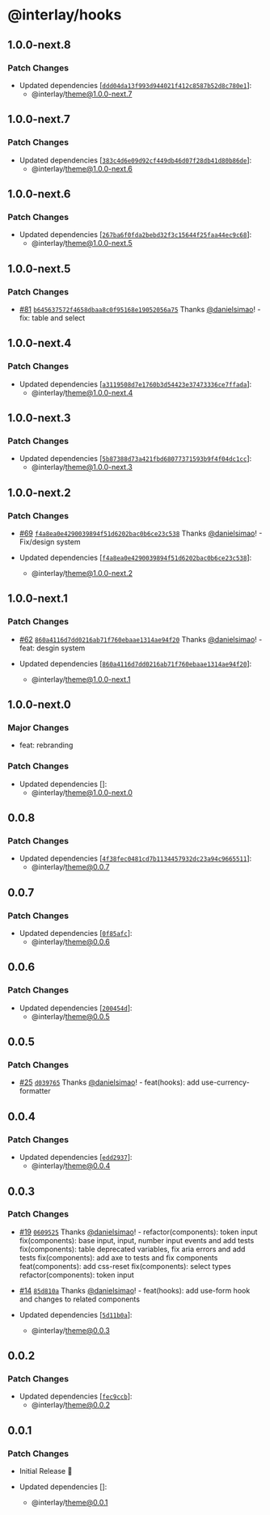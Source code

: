 # @interlay/hooks

## 1.0.0-next.8

### Patch Changes

- Updated dependencies [[`ddd04da13f993d944021f412c8587b52d8c780e1`](https://github.com/interlay/ui/commit/ddd04da13f993d944021f412c8587b52d8c780e1)]:
  - @interlay/theme@1.0.0-next.7

## 1.0.0-next.7

### Patch Changes

- Updated dependencies [[`383c4d6e09d92cf449db46d07f28db41d80b86de`](https://github.com/interlay/ui/commit/383c4d6e09d92cf449db46d07f28db41d80b86de)]:
  - @interlay/theme@1.0.0-next.6

## 1.0.0-next.6

### Patch Changes

- Updated dependencies [[`267ba6f0fda2bebd32f3c15644f25faa44ec9c68`](https://github.com/interlay/ui/commit/267ba6f0fda2bebd32f3c15644f25faa44ec9c68)]:
  - @interlay/theme@1.0.0-next.5

## 1.0.0-next.5

### Patch Changes

- [#81](https://github.com/interlay/ui/pull/81) [`b645637572f4658dbaa8c0f95168e19052056a75`](https://github.com/interlay/ui/commit/b645637572f4658dbaa8c0f95168e19052056a75) Thanks [@danielsimao](https://github.com/danielsimao)! - fix: table and select

## 1.0.0-next.4

### Patch Changes

- Updated dependencies [[`a3119508d7e1760b3d54423e37473336ce7ffada`](https://github.com/interlay/ui/commit/a3119508d7e1760b3d54423e37473336ce7ffada)]:
  - @interlay/theme@1.0.0-next.4

## 1.0.0-next.3

### Patch Changes

- Updated dependencies [[`5b87388d73a421fbd68077371593b9f4f04dc1cc`](https://github.com/interlay/ui/commit/5b87388d73a421fbd68077371593b9f4f04dc1cc)]:
  - @interlay/theme@1.0.0-next.3

## 1.0.0-next.2

### Patch Changes

- [#69](https://github.com/interlay/ui/pull/69) [`f4a8ea0e4290039894f51d6202bac0b6ce23c538`](https://github.com/interlay/ui/commit/f4a8ea0e4290039894f51d6202bac0b6ce23c538) Thanks [@danielsimao](https://github.com/danielsimao)! - Fix/design system

- Updated dependencies [[`f4a8ea0e4290039894f51d6202bac0b6ce23c538`](https://github.com/interlay/ui/commit/f4a8ea0e4290039894f51d6202bac0b6ce23c538)]:
  - @interlay/theme@1.0.0-next.2

## 1.0.0-next.1

### Patch Changes

- [#62](https://github.com/interlay/ui/pull/62) [`860a4116d7dd0216ab71f760ebaae1314ae94f20`](https://github.com/interlay/ui/commit/860a4116d7dd0216ab71f760ebaae1314ae94f20) Thanks [@danielsimao](https://github.com/danielsimao)! - feat: desgin system

- Updated dependencies [[`860a4116d7dd0216ab71f760ebaae1314ae94f20`](https://github.com/interlay/ui/commit/860a4116d7dd0216ab71f760ebaae1314ae94f20)]:
  - @interlay/theme@1.0.0-next.1

## 1.0.0-next.0

### Major Changes

- feat: rebranding

### Patch Changes

- Updated dependencies []:
  - @interlay/theme@1.0.0-next.0

## 0.0.8

### Patch Changes

- Updated dependencies [[`4f38fec0481cd7b1134457932dc23a94c9665511`](https://github.com/interlay/ui/commit/4f38fec0481cd7b1134457932dc23a94c9665511)]:
  - @interlay/theme@0.0.7

## 0.0.7

### Patch Changes

- Updated dependencies [[`0f85afc`](https://github.com/interlay/ui/commit/0f85afc17d8a576331cbd8ae5f6b743977cf80a0)]:
  - @interlay/theme@0.0.6

## 0.0.6

### Patch Changes

- Updated dependencies [[`200454d`](https://github.com/interlay/ui/commit/200454d7df265c661a5e74d83293179962be8822)]:
  - @interlay/theme@0.0.5

## 0.0.5

### Patch Changes

- [#25](https://github.com/interlay/ui/pull/25) [`d039765`](https://github.com/interlay/ui/commit/d0397657fa39d8e191c2135fe1a02fb350d3890b) Thanks [@danielsimao](https://github.com/danielsimao)! - feat(hooks): add use-currency-formatter

## 0.0.4

### Patch Changes

- Updated dependencies [[`edd2937`](https://github.com/interlay/ui/commit/edd2937b2fbe05fd82b33c1e1cada3ed5c76e3db)]:
  - @interlay/theme@0.0.4

## 0.0.3

### Patch Changes

- [#19](https://github.com/interlay/ui/pull/19) [`0609525`](https://github.com/interlay/ui/commit/06095257734dbe058a1b584642e993c45331a7dd) Thanks [@danielsimao](https://github.com/danielsimao)! - refactor(components): token input
  fix(components): base input, input, number input events and add tests
  fix(components): table deprecated variables, fix aria errors and add tests
  fix(components): add axe to tests and fix components
  feat(components): add css-reset
  fix(components): select types
  refactor(components): token input

- [#14](https://github.com/interlay/ui/pull/14) [`85d810a`](https://github.com/interlay/ui/commit/85d810af98c72454845d62eee7438e2afa19a4f4) Thanks [@danielsimao](https://github.com/danielsimao)! - feat(hooks): add use-form hook and changes to related components

- Updated dependencies [[`5d11b0a`](https://github.com/interlay/ui/commit/5d11b0aa63dd3efa13e16a52f3b267bfa09e45d4)]:
  - @interlay/theme@0.0.3

## 0.0.2

### Patch Changes

- Updated dependencies [[`fec9ccb`](https://github.com/interlay/ui/commit/fec9ccbdbfbee8fa6bb1d8ebfbb29fa5497fd442)]:
  - @interlay/theme@0.0.2

## 0.0.1

### Patch Changes

- Initial Release 🎉

- Updated dependencies []:
  - @interlay/theme@0.0.1
